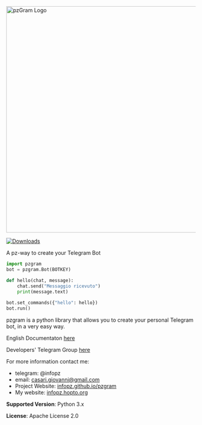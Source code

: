 <img src="http://infopz.hopto.org/pzGramNew2.png" alt="pzGram Logo" width="600">

[![Downloads](http://pepy.tech/badge/pzgram)](http://pepy.tech/count/pzgram)

A pz-way to create your Telegram Bot

```python
import pzgram
bot = pzgram.Bot(BOTKEY)

def hello(chat, message):
    chat.send("Messaggio ricevuto")
    print(message.text)
    
bot.set_commands({"hello": hello})
bot.run()
```

pzgram is a python library that allows you to create your personal Telegram bot, in a very easy way.

English Documentaton [here](https://infopz.github.io/pzgram/)

Developers' Telegram Group [here](https://t.me/joinchat/ATdWXRIuqRIapZr1umlrbg)

For more information contact me:
* telegram: @infopz
* email: casari.giovanni@gmail.com
* Project Website: [infopz.github.io/pzgram](https://infopz.github.io/pzgram/)
* My website: [infopz.hopto.org](http://infopz.hopto.org/)

**Supported Version**: Python 3.x

**License**: Apache License 2.0
